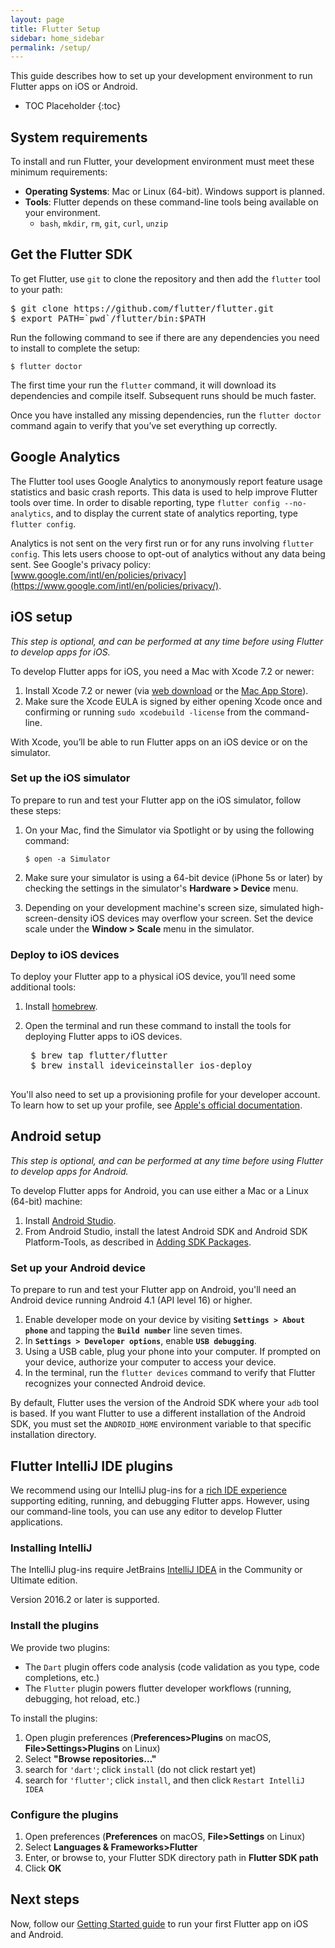 ```yaml
---
layout: page
title: Flutter Setup
sidebar: home_sidebar
permalink: /setup/
---
```


This guide describes how to set up your development environment to run Flutter apps on
iOS or Android.

* TOC Placeholder
{:toc}

## System requirements

To install and run Flutter, your development environment must meet these minimum requirements:

* **Operating Systems**: Mac or Linux (64-bit). Windows support is planned.
* **Tools**: Flutter depends on these command-line tools being available on your environment.
  * `bash`, `mkdir`, `rm`, `git`, `curl`, `unzip`

## Get the Flutter SDK

To get Flutter, use `git` to clone the repository and then add the `flutter` tool to your path:

<pre>
$ git clone https://github.com/flutter/flutter.git
$ export PATH=`pwd`/flutter/bin:$PATH
</pre>

Run the following command to see if there are any dependencies you need to install to complete
the setup:

```
$ flutter doctor
```

The first time your run the `flutter` command, it will download its dependencies and compile
itself. Subsequent runs should be much faster.

Once you have installed any missing dependencies, run the `flutter doctor` command again to
verify that you’ve set everything up correctly.

## Google Analytics

The Flutter tool uses Google Analytics to anonymously report feature usage statistics
and basic crash reports. This data is used to help improve Flutter tools over time.
In order to disable reporting, type `flutter config --no-analytics`, and to display the
current state of analytics reporting, type `flutter config`.

Analytics is not sent on the very first run or for any runs involving `flutter config`.
This lets users choose to opt-out of analytics without any data being sent. See Google's
privacy policy:
[www.google.com/intl/en/policies/privacy](https://www.google.com/intl/en/policies/privacy/).

## iOS setup

_This step is optional, and can be performed at any time before
using Flutter to develop apps for iOS._

To develop Flutter apps for iOS, you need a Mac with Xcode 7.2 or newer:

1. Install Xcode 7.2 or newer (via [web download](https://developer.apple.com/xcode/) or
the [Mac App Store](https://itunes.apple.com/us/app/xcode/id497799835)).
2.  Make sure the Xcode EULA is signed by either opening Xcode once and confirming or
running `sudo xcodebuild -license` from the command-line.

With Xcode, you’ll be able to run Flutter apps on an iOS device or on the simulator.

### Set up the iOS simulator ###

To prepare to run and test your Flutter app on the iOS simulator, follow these steps:

1. On your Mac, find the Simulator via Spotlight or by using the following command:

    ```
    $ open -a Simulator
    ```

2. Make sure your simulator is using a 64-bit device (iPhone 5s or later) by checking the settings
in the simulator's **Hardware > Device** menu.
3. Depending on your development machine's screen size, simulated high-screen-density iOS devices
may overflow your screen. Set the device scale under the **Window > Scale** menu in the simulator.


### Deploy to iOS devices

To deploy your Flutter app to a physical iOS device, you’ll need some additional tools:

1. Install [homebrew](http://brew.sh/).
2. Open the terminal and run these command to install the tools for deploying Flutter apps to
iOS devices.

    <pre>
    $ brew tap flutter/flutter
    $ brew install ideviceinstaller ios-deploy
    </pre>

You'll also need to set up a provisioning profile for your developer account. To learn how to
set up your profile, see [Apple's official documentation](https://developer.apple.com/library/ios/documentation/IDEs/Conceptual/AppDistributionGuide/MaintainingProfiles/MaintainingProfiles.html).

## Android setup

_This step is optional, and can be performed at any time before
using Flutter to develop apps for Android._

To develop Flutter apps for Android, you can use either a Mac or a Linux (64-bit) machine:

1. Install [Android Studio](https://developer.android.com/sdk/index.html).
2. From Android Studio, install the latest Android SDK and Android SDK Platform-Tools, as described
in [Adding SDK Packages](https://developer.android.com/sdk/installing/adding-packages.html).

### Set up your Android device

To prepare to run and test your Flutter app on Android, you'll need an Android device running
Android 4.1 (API level 16) or higher.

1. Enable developer mode on your device by visiting **`Settings > About phone`** and
tapping the **`Build number`** line seven times.
2. In **`Settings > Developer options`**, enable **`USB debugging`**.
3. Using a USB cable, plug your phone into your computer. If prompted on your
device, authorize your computer to access your device.
4. In the terminal, run the `flutter devices` command to verify that Flutter recognizes your
connected Android device.

By default, Flutter uses the version of the Android SDK where your `adb` tool is based. If
you want Flutter to use a different installation of the Android SDK, you must set the
`ANDROID_HOME` environment variable to that specific installation directory.


<a name="plugins"/>

## Flutter IntelliJ IDE plugins

We recommend using our IntelliJ plug-ins for a [rich IDE
experience](/intellij-ide/) supporting editing, running, and debugging Flutter
apps. However, using our command-line tools, you can use any editor to develop
Flutter applications.

### Installing IntelliJ

The IntelliJ plug-ins require JetBrains [IntelliJ IDEA](https://www.jetbrains.com/idea/download/)
in the Community or Ultimate edition.

Version 2016.2 or later is supported.

### Install the plugins

We provide two plugins:

  * The `Dart` plugin offers code analysis (code validation as you type, code completions, etc.)
  * The `Flutter` plugin powers flutter developer workflows (running, debugging, hot reload, etc.)

To install the plugins:

1. Open plugin preferences (**Preferences>Plugins** on macOS, **File>Settings>Plugins** on Linux)
1. Select **"Browse repositories…"**
1. search for `'dart'`; click `install` (do not click restart yet)
1. search for `'flutter'`; click `install`, and then click `Restart IntelliJ IDEA`

### Configure the plugins

1. Open preferences (**Preferences** on macOS, **File>Settings** on Linux)
1. Select **Languages & Frameworks>Flutter**
1. Enter, or browse to, your Flutter SDK directory path in **Flutter SDK path**
1. Click **OK**

## Next steps

Now, follow our [Getting Started guide](/getting-started/)
to run your first Flutter app on iOS and Android.
